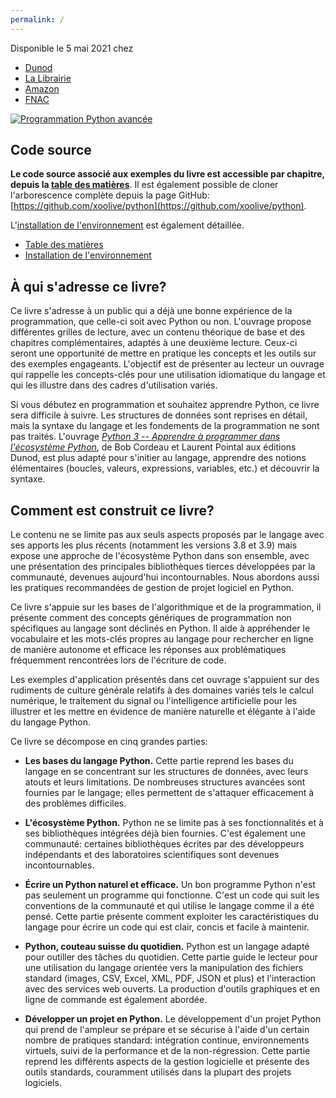 ```yaml
---
permalink: /
---
```


<div class="buy">
Disponible le 5 mai 2021 chez
<ul>
  <li><a href="https://www.dunod.com/sciences-techniques/programmation-python-avancee-guide-pour-une-pratique-elegante-et-efficace">Dunod</a></li>
  <li><a href="https://www.lalibrairie.com/livres/programmation-python-avancee--guide-pour-une-pratique-efficace_0-7273076_9782100815982.html">La Librairie</a></li>
  <li><a href="https://www.amazon.fr/dp/2100815989/">Amazon</a></li>
  <li><a href="https://livre.fnac.com/a15701475/Xavier-Olive-Programmation-Python-avancee-Guide-pour-une-pratique-elegante-et-efficace">FNAC</a></li>
</ul>
</div>

<a href="https://www.amazon.fr/dp/2100815989/" class="logo">
  <img src="https://www.xoolive.org/python/_static/9782100815982_thumb.jpg"
       alt="Programmation Python avancée" />
</a>

## Code source

**Le code source associé aux exemples du livre est accessible par chapitre, depuis la [table des matières](/python/contents)**. Il est également possible de cloner l'arborescence complète depuis la page GitHub: [https://github.com/xoolive/python](https://github.com/xoolive/python).

L'[installation de l'environnement](/python/installation) est également détaillée.

- [Table des matières](/python/contents)
- [Installation de l'environnement](/python/installation)

## À qui s'adresse ce livre?

Ce livre s'adresse à un public qui a déjà une bonne expérience de la programmation, que celle-ci soit avec Python ou non. L'ouvrage propose différentes grilles de lecture, avec un contenu théorique de base et des chapitres complémentaires, adaptés à une deuxième lecture. Ceux-ci seront une opportunité de mettre en pratique les concepts et les outils sur des exemples engageants. L'objectif est de présenter au lecteur un ouvrage qui rappelle les concepts-clés pour une utilisation idiomatique du langage et qui les illustre dans des cadres d'utilisation variés.

Si vous débutez en programmation et souhaitez apprendre Python, ce livre sera difficile à suivre. Les structures de données sont reprises en détail, mais la syntaxe du langage et les fondements de la programmation ne sont pas traités. L'ouvrage [_Python 3 -- Apprendre à programmer dans l'écosystème Python_](https://www.dunod.com/sciences-techniques/python-3-apprendre-programmer-dans-ecosysteme-python), de Bob Cordeau et Laurent Pointal aux éditions Dunod, est plus adapté pour s'initier au langage, apprendre des notions élémentaires (boucles, valeurs, expressions, variables, etc.) et découvrir la syntaxe.

## Comment est construit ce livre?

Le contenu ne se limite pas aux seuls aspects proposés par le langage avec ses apports les plus récents (notamment les versions 3.8 et 3.9) mais expose une approche de l'écosystème Python dans son ensemble, avec une présentation des principales bibliothèques tierces développées par la communauté, devenues aujourd'hui incontournables. Nous abordons aussi les pratiques recommandées de gestion de projet logiciel en Python.

Ce livre s'appuie sur les bases de l'algorithmique et de la programmation, il présente comment des concepts génériques de programmation non spécifiques au langage sont déclinés en Python. Il aide à appréhender le vocabulaire et les mots-clés propres au langage pour rechercher en ligne de manière autonome et efficace les réponses aux problématiques fréquemment rencontrées lors de l'écriture de code.

Les exemples d'application présentés dans cet ouvrage s'appuient sur des rudiments de culture générale relatifs à des domaines variés tels le calcul numérique, le traitement du signal ou l'intelligence artificielle pour les illustrer et les mettre en évidence de manière naturelle et élégante à l'aide du langage Python.

Ce livre se décompose en cinq grandes parties:

- **Les bases du langage Python.** Cette partie reprend les bases du langage en se concentrant sur les structures de données, avec leurs atouts et leurs limitations. De nombreuses structures avancées sont fournies par le langage; elles permettent de s'attaquer efficacement à des problèmes difficiles.

- **L'écosystème Python.** Python ne se limite pas à ses fonctionnalités et à ses bibliothèques intégrées déjà bien fournies. C'est également une communauté: certaines bibliothèques écrites par des développeurs indépendants et des laboratoires scientifiques sont devenues incontournables.

- **Écrire un Python naturel et efficace.** Un bon programme Python n'est pas seulement un programme qui fonctionne. C'est un code qui suit les conventions de la communauté et qui utilise le langage comme il a été pensé. Cette partie présente comment exploiter les caractéristiques du langage pour écrire un code qui est clair, concis et facile à maintenir.

- **Python, couteau suisse du quotidien.** Python est un langage adapté pour outiller des tâches du quotidien. Cette partie guide le lecteur pour une utilisation du langage orientée vers la manipulation des fichiers standard (images, CSV, Excel, XML, PDF, JSON et plus) et l'interaction avec des services web ouverts. La production d'outils graphiques et en ligne de commande est également abordée.

- **Développer un projet en Python.** Le développement d'un projet Python qui prend de l'ampleur se prépare et se sécurise à l'aide d'un certain nombre de pratiques standard: intégration continue, environnements virtuels, suivi de la performance et de la non-régression. Cette partie reprend les différents aspects de la gestion logicielle et présente des outils standards, couramment utilisés dans la plupart des projets logiciels.

